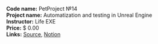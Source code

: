 **Code name:** PetProject №14  
**Project name:** Automatization and testing in Unreal Engine  
**Instructor:** Life EXE  
**Price:** $ 0.00  
**Links:**
[Source](https://www.youtube.com/playlist?list=PL2XQZYeh2Hh-PdSglBEm520Eboph1GcA2),
[Notion](https://www.notion.so/ikinder/A-Unreal-Engine-7061da1502e345278713c429d35bd41c)